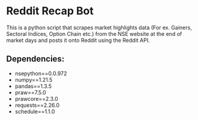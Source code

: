 # Reddit Recap Bot

This is a python script that scrapes market highlights data (For ex. Gainers, Sectoral Indices, Option Chain etc.) from the NSE website at the end of market days and posts it onto Reddit using the Reddit API.

## Dependencies:

- nsepython==0.0.972
- numpy==1.21.5
- pandas==1.3.5
- praw==7.5.0
- prawcore==2.3.0
- requests==2.26.0
- schedule==1.1.0
